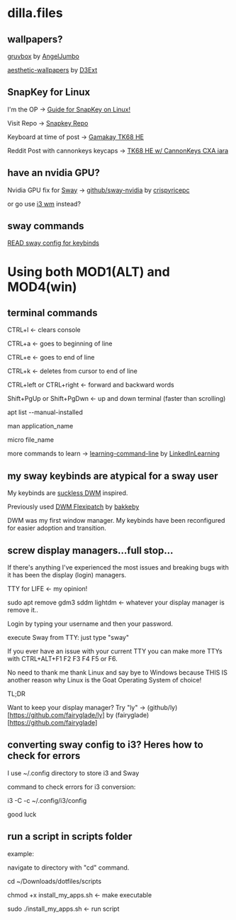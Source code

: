 # dilla.files

wallpapers?
-----------------------------------------------------------------------------------------

[gruvbox](https://github.com/AngelJumbo/gruvbox-wallpapers) by [AngelJumbo](https://github.com/AngelJumbo)

[aesthetic-wallpapers](https://github.com/D3Ext/aesthetic-wallpapers) by [D3Ext](https://github.com/D3Ext)

SnapKey for Linux
-----------------------------------------------------------------------------------------

I'm the OP -> [Guide for SnapKey on Linux!](https://github.com/cafali/SnapKey/wiki/Setup-Linux)

Visit Repo -> [Snapkey Repo](https://github.com/cafali/SnapKey)

Keyboard at time of post -> [Gamakay TK68 HE](https://gamakay.com/products/gamakay-tk68-he-65-hall-effect-wireless-custom-keyboard?variant=43840647463101)

Reddit Post with cannonkeys keycaps -> [TK68 HE w/ CannonKeys CXA iara](https://www.reddit.com/r/MechanicalKeyboards/comments/1dlecqk/gamakay_tk68_he_cannonkeys_cxa_lara/)

have an nvidia GPU?
-----------------------------------------------------------------------------------------

Nvidia GPU fix for [Sway](https://github.com/swaywm/sway) -> [github/sway-nvidia](https://github.com/crispyricepc/sway-nvidia) by [crispyricepc](https://github.com/crispyricepc)

or go use [i3 wm](https://github.com/i3/i3) instead?

sway commands
-----------------------------------------------------------------------------------------

[READ sway config for keybinds](https://github.com/Dillacorn/dotfiles/blob/caf426ab0752ec1d72704f42f81f8dfa4ac39a59/config/sway/config)

# Using both MOD1(ALT) and MOD4(win)

terminal commands
-----------------------------------------------------------------------------------------

CTRL+l <- clears console

CTRL+a <- goes to beginning of line

CTRL+e <- goes to end of line

CTRL+k <- deletes from cursor to end of line

CTRL+left or CTRL+right <- forward and backward words

Shift+PgUp or Shift+PgDwn <- up and down terminal (faster than scrolling)

apt list --manual-installed

man application_name

micro file_name

more commands to learn -> [learning-command-line](https://github.com/LinkedInLearning/learning-linux-command-line-3005201/blob/e0cfdc8244b804b57c04b5cffc55c0b322122457/commands.md) by [LinkedInLearning](https://github.com/LinkedInLearning)

my sway keybinds are atypical for a sway user
-----------------------------------------------------------------------------------------

My keybinds are [suckless DWM](https://dwm.suckless.org/) inspired.

Previously used [DWM Flexipatch](https://github.com/bakkeby/dwm-flexipatch) by [bakkeby](https://github.com/bakkeby)

DWM was my first window manager. My keybinds have been reconfigured for easier adoption and transition.

screw display managers...full stop...
-----------------------------------------------------------------------------------------

If there's anything I've experienced the most issues and breaking bugs with it has been the display (login) managers.

TTY for LIFE <- my opinion!

sudo apt remove gdm3 sddm lightdm <- whatever your display manager is remove it..

Login by typing your username and then your password.

execute Sway from TTY: just type "sway"

If you ever have an issue with your current TTY you can make more TTYs with CTRL+ALT+F1 F2 F3 F4 F5 or F6.

No need to thank me thank Linux and say bye to Windows because THIS IS another reason why Linux is the Goat Operating System of choice!

TL;DR

Want to keep your display manager? Try "ly" -> (github/ly)[https://github.com/fairyglade/ly] by (fairyglade)[https://github.com/fairyglade]

converting sway config to i3? Heres how to check for errors
-----------------------------------------------------------------------------------------

I use ~/.config directory to store i3 and Sway

command to check errors for i3 conversion:

i3 -C -c ~/.config/i3/config

good luck

run a script in scripts folder
-----------------------------------------------------------------------------------------

example:

navigate to directory with "cd" command.

cd ~/Downloads/dotfiles/scripts

chmod +x install_my_apps.sh     <- make executable

sudo ./install_my_apps.sh       <- run script

